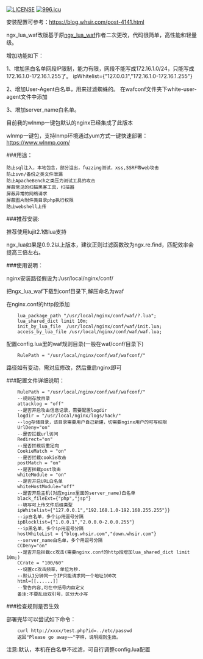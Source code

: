 [![LICENSE](https://img.shields.io/badge/license-Anti%20996-blue.svg)](https://github.com/996icu/996.ICU/blob/master/LICENSE)
[![996.icu](https://img.shields.io/badge/link-996.icu-red.svg)](https://996.icu) 


安装配置可参考：https://blog.whsir.com/post-4141.html


ngx_lua_waf改版基于原[ngx_lua_waf](https://github.com/loveshell/ngx_lua_waf)作者二次更改，代码很简单，高性能和轻量级。


增加功能如下：

1、增加黑白名单网段IP限制，能力有限，网段不能写成172.16.1.0/24，只能写成172.16.1.0-172.16.1.255了。
ipWhitelist={"127.0.0.1","172.16.1.0-172.16.1.255"}

2、增加User-Agent白名单，用来过滤蜘蛛的。
在wafconf文件夹下white-user-agent文件中添加

3、增加server_name白名单。



目前我的wlnmp一键包默认的nginx已经集成了此版本

wlnmp一键包，支持lnmp环境通过yum方式一键快速部署：https://www.wlnmp.com/


###用途：

	防止sql注入，本地包含，部分溢出，fuzzing测试，xss,SSRF等web攻击
	防止svn/备份之类文件泄漏
	防止ApacheBench之类压力测试工具的攻击
	屏蔽常见的扫描黑客工具，扫描器
	屏蔽异常的网络请求
	屏蔽图片附件类目录php执行权限
	防止webshell上传
	
###推荐安装:

推荐使用lujit2.1做lua支持

ngx_lua如果是0.9.2以上版本，建议正则过滤函数改为ngx.re.find，匹配效率会提高三倍左右。

###使用说明：

nginx安装路径假设为:/usr/local/nginx/conf/

把ngx_lua_waf下载到conf目录下,解压命名为waf

在nginx.conf的http段添加

        lua_package_path "/usr/local/nginx/conf/waf/?.lua";
        lua_shared_dict limit 10m;
        init_by_lua_file  /usr/local/nginx/conf/waf/init.lua; 
        access_by_lua_file /usr/local/nginx/conf/waf/waf.lua;
		
配置config.lua里的waf规则目录(一般在waf/conf/目录下)

        RulePath = "/usr/local/nginx/conf/waf/wafconf/"

路径如有变动，需对应修改，然后重启nginx即可

###配置文件详细说明：

        RulePath = "/usr/local/nginx/conf/waf/wafconf/"
        --规则存放目录
        attacklog = "off"
        --是否开启攻击信息记录，需要配置logdir
        logdir = "/usr/local/nginx/logs/hack/"
        --log存储目录，该目录需要用户自己新建，切需要nginx用户的可写权限
        UrlDeny="on"
        --是否拦截url访问
        Redirect="on"
        --是否拦截后重定向
        CookieMatch = "on"
        --是否拦截cookie攻击
        postMatch = "on" 
        --是否拦截post攻击
        whiteModule = "on" 
        --是否开启URL白名单
        whiteHostModule="off"
        --是否开启主机(对应nginx里面的server_name)白名单
        black_fileExt={"php","jsp"}
        --填写可上传文件后缀类型
        ipWhitelist={"127.0.0.1","192.168.1.0-192.168.255.255"}}
        --ip白名单，多个ip用逗号分隔
        ipBlocklist={"1.0.0.1","2.0.0.0-2.0.0.255"}
        --ip黑名单，多个ip用逗号分隔
		hostWhiteList = {"blog.whsir.com","down.whsir.com"}
        --server_name白名单，多个用逗号分隔
        CCDeny="on"
        --是否开启拦截cc攻击(需要nginx.conf的http段增加lua_shared_dict limit 10m;)
        CCrate = "100/60"
        --设置cc攻击频率，单位为秒.
        --默认1分钟同一个IP只能请求同一个地址100次
        html=[[......]]
        --警告内容,可在中括号内自定义
        备注:不要乱动双引号，区分大小写
		
###检查规则是否生效

部署完毕可以尝试如下命令：

        curl http://xxxx/test.php?id=../etc/passwd
        返回"Please go away~~"字样，说明规则生效。
		
注意:默认，本机在白名单不过滤，可自行调整config.lua配置

